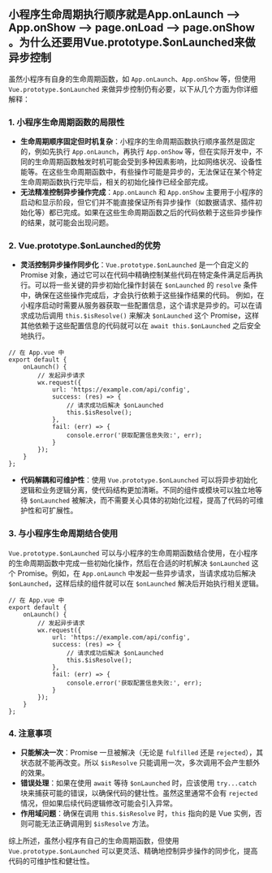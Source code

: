 ## 小程序生命周期执行顺序就是App.onLaunch -->  App.onShow --> page.onLoad  -->  page.onShow 。为什么还要用Vue.prototype.\$onLaunched来做异步控制

虽然小程序有自身的生命周期函数，如 `App.onLaunch`、`App.onShow` 等，但使用 `Vue.prototype.$onLaunched` 来做异步控制仍有必要，以下从几个方面为你详细解释：

### 1. 小程序生命周期函数的局限性

* **生命周期顺序固定但时机复杂**：小程序的生命周期函数执行顺序虽然是固定的，例如先执行 `App.onLaunch`，再执行 `App.onShow` 等，但在实际开发中，不同的生命周期函数触发时机可能会受到多种因素影响，比如网络状况、设备性能等。在这些生命周期函数中，有些操作可能是异步的，无法保证在某个特定生命周期函数执行完毕后，相关的初始化操作已经全部完成。
* **无法精准控制异步操作完成**：`App.onLaunch` 和 `App.onShow` 主要用于小程序的启动和显示阶段，但它们并不能直接保证所有异步操作（如数据请求、插件初始化等）都已完成。如果在这些生命周期函数之后的代码依赖于这些异步操作的结果，就可能会出现问题。

### 2. Vue.prototype.$onLaunched的优势

* **灵活控制异步操作同步化**：`Vue.prototype.$onLaunched` 是一个自定义的 Promise 对象，通过它可以在代码中精确控制某些代码在特定条件满足后再执行。可以将一些关键的异步初始化操作封装在 `$onLaunched` 的 `resolve` 条件中，确保在这些操作完成后，才会执行依赖于这些操作结果的代码。
  例如，在小程序启动时需要从服务器获取一些配置信息，这个请求是异步的。可以在请求成功后调用 `this.$isResolve()` 来解决 `$onLaunched` 这个 Promise，这样其他依赖于这些配置信息的代码就可以在 `await this.$onLaunched` 之后安全地执行。

```
// 在 App.vue 中
export default {
    onLaunch() {
        // 发起异步请求
        wx.request({
            url: 'https://example.com/api/config',
            success: (res) => {
                // 请求成功后解决 $onLaunched
                this.$isResolve();
            },
            fail: (err) => {
                console.error('获取配置信息失败:', err);
            }
        });
    }
};
```

* **代码解耦和可维护性**：使用 `Vue.prototype.$onLaunched` 可以将异步初始化逻辑和业务逻辑分离，使代码结构更加清晰。不同的组件或模块可以独立地等待 `$onLaunched` 被解决，而不需要关心具体的初始化过程，提高了代码的可维护性和可扩展性。

### 3. 与小程序生命周期结合使用

`Vue.prototype.$onLaunched` 可以与小程序的生命周期函数结合使用，在小程序的生命周期函数中完成一些初始化操作，然后在合适的时机解决 `$onLaunched` 这个 Promise。例如，在 `App.onLaunch` 中发起一些异步请求，当请求成功后解决 `$onLaunched`，这样后续的组件就可以在 `$onLaunched` 解决后开始执行相关逻辑。

```
// 在 App.vue 中
export default {
    onLaunch() {
        // 发起异步请求
        wx.request({
            url: 'https://example.com/api/config',
            success: (res) => {
                // 请求成功后解决 $onLaunched
                this.$isResolve();
            },
            fail: (err) => {
                console.error('获取配置信息失败:', err);
            }
        });
    }
};
```

### 4. 注意事项

* **只能解决一次**：Promise 一旦被解决（无论是 `fulfilled` 还是 `rejected`），其状态就不能再改变。所以 `$isResolve` 只能调用一次，多次调用不会产生额外的效果。
* **错误处理**：如果在使用 `await` 等待 `$onLaunched` 时，应该使用 `try...catch` 块来捕获可能的错误，以确保代码的健壮性。虽然这里通常不会有 `rejected` 情况，但如果后续代码逻辑修改可能会引入异常。
* **作用域问题**：确保在调用 `this.$isResolve` 时，`this` 指向的是 Vue 实例，否则可能无法正确调用到 `$isResolve` 方法。

综上所述，虽然小程序有自己的生命周期函数，但使用 `Vue.prototype.$onLaunched` 可以更灵活、精确地控制异步操作的同步化，提高代码的可维护性和健壮性。
